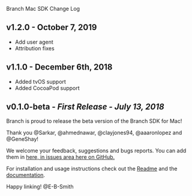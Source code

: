 Branch Mac SDK Change Log

## v1.2.0 - October 7, 2019
* Add user agent
* Attribution fixes

## v1.1.0 - December 6th, 2018
* Added tvOS support
* Added CocoaPod support

## v0.1.0-beta - *First Release - July 13, 2018*

Branch is proud to release the beta version of the Branch SDK for Mac!

Thank you @Sarkar, @ahmednawar, @clayjones94, @aaaronlopez and @GeneShay!

We welcome your feedback, suggestions and bugs reports. You can add them in [here, in issues area here on GitHub.](https://github.com/BranchMetrics/mac-branch-deep-linking/issues)

For installation and usage instructions check out the [Readme](https://github.com/BranchMetrics/mac-branch-deep-linking/blob/master/README.md) and the [documentation](https://branchmetrics.github.io/mac-branch-deep-linking/index.html).

Happy linking!
@E-B-Smith
